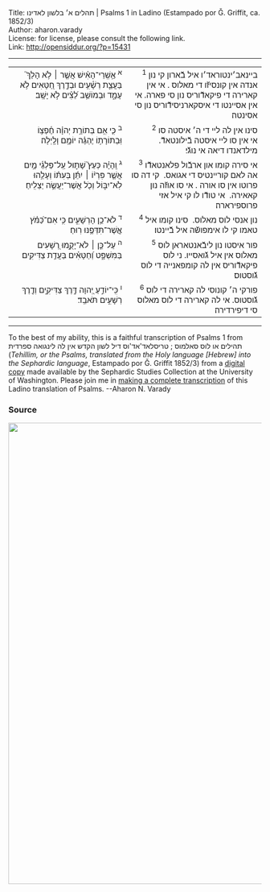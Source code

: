 <html>
<head></head>
<body>
Title: תהלים א׳ בלשון לאדינו | Psalms 1 in Ladino (Estampado por Ǧ. Griffit, ca. 1852/3)<br />
Author: aharon.varady<br />
License: for license, please consult the following link.<br />
Link: <a href="http://opensiddur.org/?p=15431">http://opensiddur.org/?p=15431</a>
<p />
<hr />

<table style="margin-left: auto;margin-right: auto;">
<tbody>
<tr><td style="vertical-align:top;">
<div class="liturgy" style="text-align: right;"><span lang="he">
<sup>א</sup>&nbsp;אַ֥שְֽׁרֵי־הָאִ֗ישׁ אֲשֶׁ֤ר ׀ לֹ֥א הָלַךְ֮ בַּעֲצַ֪ת רְשָׁ֫עִ֥ים 
וּבְדֶ֣רֶךְ חַ֭טָּאִים לֹ֥א עָמָ֑ד 
וּבְמוֹשַׁ֥ב לֵ֝צִ֗ים לֹ֣א יָשָֽׁב׃
</span></div></td>

<td style="vertical-align:top;" width="53%">
<div class="ladino" style="text-align: right;"><span lang="he">
<sup>1</sup>&nbsp;ביינאב׳ינטוראד׳ו איל בﬞארון קי נון אנדה אין קונ‫סיזﬞו די מאלוס‪ .
‬אי אין קארירה די פיקאדﬞוריס נון סי‬ ‫פארה. 
אי אין אסיינטו די איסקארניסידﬞוריס נון סי א‫סינטה׃
</span></div></td></tr>


<tr><td style="vertical-align:top;" width="46%">
<div class="liturgy" style="text-align: right;"><span lang="he">
<sup>ב</sup>&nbsp;כִּ֤י אִ֥ם בְּתוֹרַ֥ת יְהוָ֗ה חֶ֫פְצ֥וֹ 
וּֽבְתוֹרָת֥וֹ יֶהְגֶּ֗ה יוֹמָ֥ם וָלָֽיְלָה׃
</span></div></td>

<td style="vertical-align:top;" width="53%">
<div class="ladino" style="text-align: right;"><span lang="he">
<sup>2</sup>&nbsp;סינו אין לה ליי די ה׳ איסטה סו בﬞילונטאדﬞ‪.‬‬ 
‫אי אין סו ליי איסטה מילדאנדו דיאה אי נוגﬞי׃
</span></div></td></tr>


<tr><td style="vertical-align:top;" width="46%">
<div class="liturgy" style="text-align: right;"><span lang="he">
<sup>ג</sup>&nbsp;וְֽהָיָ֗ה כְּעֵץ֮ שָׁת֪וּל עַֽל־פַּלְגֵ֫י מָ֥יִם 
אֲשֶׁ֤ר פִּרְי֨וֹ ׀ יִתֵּ֬ן בְּעִתּ֗וֹ 
וְעָלֵ֥הוּ לֹֽא־יִבּ֑וֹל 
וְכֹ֖ל אֲשֶׁר־יַעֲשֶׂ֣ה יַצְלִֽיחַ׃
</span></div></td>

<td style="vertical-align:top;" width="53%">
<div class="ladino" style="text-align: right;"><span lang="he">
<sup>3</sup>&nbsp;אי‬ ‫סירה קומו און ארבﬞ‬ול פלאנטאדﬞו אה לאם קוריינטיס די ‫אגואס‪ .‬
קי דה סו פרוטו אין סו אורה‪ .
‬אי סו אוזﬞה ‫נון קאאירה‪ .‬
אי טודﬞו לו קי איל אזי פרוספירארה׃
</span></div></td></tr>


<tr><td style="vertical-align:top;" width="46%">
<div class="liturgy" style="text-align: right;"><span lang="he">
<sup>ד</sup>&nbsp;לֹא־כֵ֥ן הָרְשָׁעִ֑ים 
כִּ֥י אִם־כַּ֝מֹּ֗ץ אֲ&#x200d;ֽשֶׁר־תִּדְּפֶ֥נּוּ רֽוּחַ׃
</span></div></td>

<td style="vertical-align:top;" width="53%">
<div class="ladino" style="text-align: right;"><span lang="he">
<sup>4</sup>&nbsp;‫נון‬ ‫אנסי לוס מאלוס‪ .‬
סינו קומו איל טאמו קי לו אימפושﬞה‬ ‫איל בﬞיינטו׃
</span></div></td></tr>


<tr><td style="vertical-align:top;" width="46%">
<div class="liturgy" style="text-align: right;"><span lang="he">
<sup>ה</sup>&nbsp;עַל־כֵּ֤ן ׀ לֹא־יָקֻ֣מוּ רְ֭שָׁעִים בַּמִּשְׁפָּ֑ט 
וְ֝חַטָּאִ֗ים בַּעֲדַ֥ת צַדִּיקִֽים׃
</span></div></td>

<td style="vertical-align:top;" width="53%">
<div class="ladino" style="text-align: right;"><span lang="he">
<sup>5</sup>&nbsp;פור איסטו נון לי‪בﬞאנטאראן לוס ‫מאלוס אין איל גﬞואסייו. 
‬ני לוס פיקאדﬞוריס אין לה קומ‫פאנייה די לוס גﬞוסטוס׃
</span></div></td></tr>


<tr><td style="vertical-align:top;" width="46%">
<div class="liturgy" style="text-align: right;"><span lang="he">
<sup>ו</sup>&nbsp;כִּֽי־יוֹדֵ֣עַ יְ֭הוָה דֶּ֣רֶךְ צַדִּיקִ֑ים 
וְדֶ֖רֶךְ רְשָׁעִ֣ים תֹּאבֵֽד׃
</span></div></td>

<td style="vertical-align:top;">
<div class="ladino" style="text-align: right;"><span lang="he">
<sup>6</sup>&nbsp;פורקי ה׳ קונוסי לה קארירה ‫די לוס גﬞוסטוס. 
אי לה קארירה די לוס מאלוס סי דיפירדירה׃
</span></div></td>
</tr>
</tbody></table>

<hr />

To the best of my ability, this is a faithful transcription of Psalms 1 from תהילים או לוס סאלמוס ; טריסלאד'אד'וס דיל לשון הקדש אין לה לינגואה ספרדית (<em>Tehillim, or the Psalms, translated from the Holy language [Hebrew] into the Sephardic language</em>, Estampado por Ǧ. Griffit 1852/3) from a <a href="http://digitalcollections.lib.washington.edu/cdm/compoundobject/collection/p16786coll3/id/2453/rec/3">digital copy</a> made available by the Sephardic Studies Collection at the University of Washington. Please join me in <a href="https://he.wikisource.org/wiki/%D7%9E%D7%A4%D7%AA%D7%97:Tehilim,_o_los_Salmos,_trezladados_del_leshon_ha-%E1%B8%B3odesh_en_la_lingua_Sefaradit.pdf">making a complete transcription</a> of this Ladino translation of Psalms. --Aharon N. Varady

<h3>Source</h3>

<a href="https://he.wikisource.org/wiki/%D7%A2%D7%9E%D7%95%D7%93:Tehilim,_o_los_Salmos,_trezladados_del_leshon_ha-%E1%B8%B3odesh_en_la_lingua_Sefaradit.pdf/2"><img src="https://opensiddur.org/wp-content/uploads/2017/05/page2-1024px-Tehilim_o_los_Salmos_trezladados_del_leshon_ha-ḳodesh_en_la_lingua_Sefaradit.pdf.jpg" alt="" width="827" height="916" class="aligncenter size-full wp-image-15435" /></a>
</body>
</html>